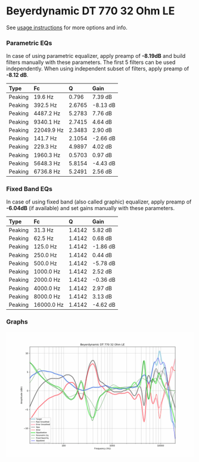 # Beyerdynamic DT 770 32 Ohm LE
See [usage instructions](https://github.com/jaakkopasanen/AutoEq#usage) for more options and info.

### Parametric EQs
In case of using parametric equalizer, apply preamp of **-8.19dB** and build filters manually
with these parameters. The first 5 filters can be used independently.
When using independent subset of filters, apply preamp of **-8.12 dB**.

| Type    | Fc         |      Q | Gain     |
|:--------|:-----------|:-------|:---------|
| Peaking | 19.6 Hz    | 0.796  | 7.39 dB  |
| Peaking | 392.5 Hz   | 2.6765 | -8.13 dB |
| Peaking | 4487.2 Hz  | 5.2783 | 7.76 dB  |
| Peaking | 9340.1 Hz  | 2.7415 | 4.64 dB  |
| Peaking | 22049.9 Hz | 2.3483 | 2.90 dB  |
| Peaking | 141.7 Hz   | 2.1054 | -2.66 dB |
| Peaking | 229.3 Hz   | 4.9897 | 4.02 dB  |
| Peaking | 1960.3 Hz  | 0.5703 | 0.97 dB  |
| Peaking | 5648.3 Hz  | 5.8154 | -4.43 dB |
| Peaking | 6736.8 Hz  | 5.2491 | 2.56 dB  |

### Fixed Band EQs
In case of using fixed band (also called graphic) equalizer, apply preamp of **-6.04dB**
(if available) and set gains manually with these parameters.

| Type    | Fc         |      Q | Gain     |
|:--------|:-----------|:-------|:---------|
| Peaking | 31.3 Hz    | 1.4142 | 5.82 dB  |
| Peaking | 62.5 Hz    | 1.4142 | 0.68 dB  |
| Peaking | 125.0 Hz   | 1.4142 | -1.86 dB |
| Peaking | 250.0 Hz   | 1.4142 | 0.44 dB  |
| Peaking | 500.0 Hz   | 1.4142 | -5.78 dB |
| Peaking | 1000.0 Hz  | 1.4142 | 2.52 dB  |
| Peaking | 2000.0 Hz  | 1.4142 | -0.36 dB |
| Peaking | 4000.0 Hz  | 1.4142 | 2.97 dB  |
| Peaking | 8000.0 Hz  | 1.4142 | 3.13 dB  |
| Peaking | 16000.0 Hz | 1.4142 | -4.62 dB |

### Graphs
![](./Beyerdynamic%20DT%20770%2032%20Ohm%20LE.png)